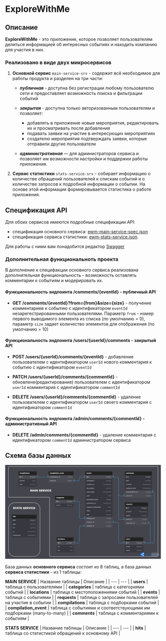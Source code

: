 # ExploreWithMe

## Описание
**ExploreWithMe** - это приложение, которое позволяет пользователям делиться информацией об интересных событиях и находить компанию для участия в них. 


### Реализовано в виде двух микросервисов

1. **Основной сервис** `main-service-srv` - содержит всё необходимое для работы продукта и разделен на три части:
   - ***публичная*** -  доступна без регистрации любому пользователю сети и предоставляет возможность поиска и фильтрации событий
   
   - ***закрытая*** - доступна только авторизованным пользователям и позволяет:
       - добавлять в приложение новые мероприятия, редактировать их и просматривать после добавления
       - подавать заявки на участие в интересующих мероприятиях
       - создателю мероприятия подтверждать заявки, которые отправили другие пользователи

   - ***административная*** — для администраторов сервиса и позволяет им возможности настройки и поддержки работы приложения.


2. **Сервис статистики** `stats-service-srv` - собирает информацию о количестве обращений пользователей к спискам событий и о количестве запросов к подробной информации о событии. На основе этой информации формировывается статистика о работе приложения.


## Спецификация API

Для обоих сервисов имеются подробные спецификации API:
- спецификация основного сервиса: [ewm-main-service-spec.json](https://raw.githubusercontent.com/yandex-praktikum/java-explore-with-me/main/ewm-main-service-spec.json)  
- спецификация сервиса статистики: [ewm-stats-service.json](https://raw.githubusercontent.com/yandex-praktikum/java-explore-with-me/main/ewm-stats-service-spec.json).

Для работы с ними вам понадобится редактор [Swagger](https://editor-next.swagger.io/)

### Дополнительная функциональноть проекта

В дополнение к специфакции основного сервиса реализована дополнительная функциональность - возможность оставлять комментарии к событиям и модерировать их.

#### Функциональность эндпоинта /comments/{eventId} - публичный API

- **GET /comments/{eventId}?from={from}&size={size}** - получение комментариев к событию с идентификатором `eventId` незарегестрированными пользователями. Параметр `from` - номер первого выводимого элемента из списка (по умолчанию = 0), параметр `size` задает количество элементов для отображения (по умолчанию = 10)

#### Функциональность эндпоинта /users/{userId}/comments - закрытый API

- **POST /users/{userId}/comments/{eventId}** - добавление пользователем с идентификатором `userId` нового комментария к событию с идентификатором `eventId`

- **PATCH /users/{userId}/comments/{commentId}** - обновлене(редактирование) пользователем с идентификатором `userId` комментария с идентификатором `commentId`

- **DELETE /users/{userId}/comments/{commentId}** - удаление пользователем с идентификатором `userId` своего комментария с идентификатором `commentId`

#### Функциональность эндпоинта /admin/comments/{commentId} - административный API

- **DELETE /admin/comments/{commentId}** - удаление комментария с идентификатором `commentId` администратором сервиса


## Схема базы данных

![exploreWithMeDBDiagram](exploreWithMeDBDiagram.jpg)

База данных **основного сервиса** состоит из 8 таблиц, а база данных **сервиса статистики** - из 1 таблицы:  

**MAIN SERVICE**
| Название таблицы | Описание |
| --- | --- |
| **users** | таблица с пользователями |
| **categories** | таблица с категориями событий |
| **locations** | таблица с местоположениями событий |
| **events** | таблица с событиями |
| **requests** | таблица с запросами пользователей на участие в событии |
| **compilations** | таблица с подборками событий |
| **compilation_event** | таблица с событиями и соответствующими им подборками (many-to-many) |
| **comments** | таблица с комментариями к событиям |

**STATS SERVICE**
| Название таблицы | Описание |
| --- | --- |
| **hits** | таблица со статистикой обращений к основному API |
